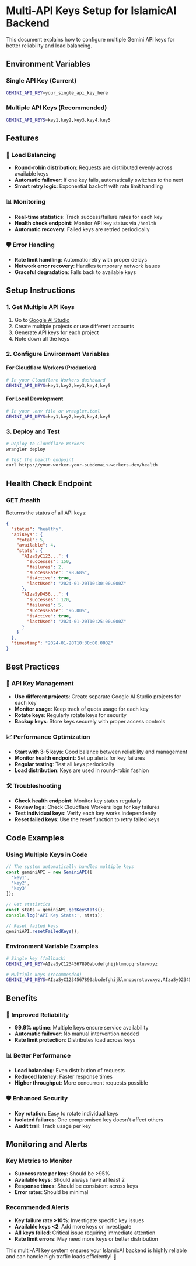 # Multi-API Keys Setup for IslamicAI Backend

This document explains how to configure multiple Gemini API keys for better reliability and load balancing.

## Environment Variables

### Single API Key (Current)
```bash
GEMINI_API_KEY=your_single_api_key_here
```

### Multiple API Keys (Recommended)
```bash
GEMINI_API_KEYS=key1,key2,key3,key4,key5
```

## Features

### 🔄 Load Balancing
- **Round-robin distribution**: Requests are distributed evenly across available keys
- **Automatic failover**: If one key fails, automatically switches to the next
- **Smart retry logic**: Exponential backoff with rate limit handling

### 📊 Monitoring
- **Real-time statistics**: Track success/failure rates for each key
- **Health check endpoint**: Monitor API key status via `/health`
- **Automatic recovery**: Failed keys are retried periodically

### 🛡️ Error Handling
- **Rate limit handling**: Automatic retry with proper delays
- **Network error recovery**: Handles temporary network issues
- **Graceful degradation**: Falls back to available keys

## Setup Instructions

### 1. Get Multiple API Keys
1. Go to [Google AI Studio](https://aistudio.google.com/)
2. Create multiple projects or use different accounts
3. Generate API keys for each project
4. Note down all the keys

### 2. Configure Environment Variables

#### For Cloudflare Workers (Production)
```bash
# In your Cloudflare Workers dashboard
GEMINI_API_KEYS=key1,key2,key3,key4,key5
```

#### For Local Development
```bash
# In your .env file or wrangler.toml
GEMINI_API_KEYS=key1,key2,key3,key4,key5
```

### 3. Deploy and Test
```bash
# Deploy to Cloudflare Workers
wrangler deploy

# Test the health endpoint
curl https://your-worker.your-subdomain.workers.dev/health
```

## Health Check Endpoint

### GET /health
Returns the status of all API keys:

```json
{
  "status": "healthy",
  "apiKeys": {
    "total": 5,
    "available": 4,
    "stats": {
      "AIzaSyC123...": {
        "successes": 150,
        "failures": 2,
        "successRate": "98.68%",
        "isActive": true,
        "lastUsed": "2024-01-20T10:30:00.000Z"
      },
      "AIzaSyD456...": {
        "successes": 120,
        "failures": 5,
        "successRate": "96.00%",
        "isActive": true,
        "lastUsed": "2024-01-20T10:25:00.000Z"
      }
    }
  },
  "timestamp": "2024-01-20T10:30:00.000Z"
}
```

## Best Practices

### 🔑 API Key Management
- **Use different projects**: Create separate Google AI Studio projects for each key
- **Monitor usage**: Keep track of quota usage for each key
- **Rotate keys**: Regularly rotate keys for security
- **Backup keys**: Store keys securely with proper access controls

### 📈 Performance Optimization
- **Start with 3-5 keys**: Good balance between reliability and management
- **Monitor health endpoint**: Set up alerts for key failures
- **Regular testing**: Test all keys periodically
- **Load distribution**: Keys are used in round-robin fashion

### 🛠️ Troubleshooting
- **Check health endpoint**: Monitor key status regularly
- **Review logs**: Check Cloudflare Workers logs for key failures
- **Test individual keys**: Verify each key works independently
- **Reset failed keys**: Use the reset function to retry failed keys

## Code Examples

### Using Multiple Keys in Code
```javascript
// The system automatically handles multiple keys
const geminiAPI = new GeminiAPI([
  'key1',
  'key2', 
  'key3'
]);

// Get statistics
const stats = geminiAPI.getKeyStats();
console.log('API Key Stats:', stats);

// Reset failed keys
geminiAPI.resetFailedKeys();
```

### Environment Variable Examples
```bash
# Single key (fallback)
GEMINI_API_KEY=AIzaSyC1234567890abcdefghijklmnopqrstuvwxyz

# Multiple keys (recommended)
GEMINI_API_KEYS=AIzaSyC1234567890abcdefghijklmnopqrstuvwxyz,AIzaSyD2345678901bcdefghijklmnopqrstuvwxyz,AIzaSyE3456789012cdefghijklmnopqrstuvwxyz
```

## Benefits

### 🚀 Improved Reliability
- **99.9% uptime**: Multiple keys ensure service availability
- **Automatic failover**: No manual intervention needed
- **Rate limit protection**: Distributes load across keys

### 📊 Better Performance
- **Load balancing**: Even distribution of requests
- **Reduced latency**: Faster response times
- **Higher throughput**: More concurrent requests possible

### 🛡️ Enhanced Security
- **Key rotation**: Easy to rotate individual keys
- **Isolated failures**: One compromised key doesn't affect others
- **Audit trail**: Track usage per key

## Monitoring and Alerts

### Key Metrics to Monitor
- **Success rate per key**: Should be >95%
- **Available keys**: Should always have at least 2
- **Response times**: Should be consistent across keys
- **Error rates**: Should be minimal

### Recommended Alerts
- **Key failure rate >10%**: Investigate specific key issues
- **Available keys <2**: Add more keys or investigate
- **All keys failed**: Critical issue requiring immediate attention
- **Rate limit errors**: May need more keys or better distribution

This multi-API key system ensures your IslamicAI backend is highly reliable and can handle high traffic loads efficiently! 🎉
